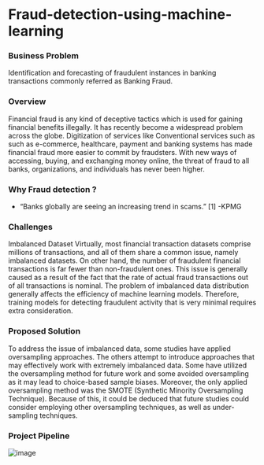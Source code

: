 # Fraud-detection-using-machine-learning
### Business Problem

Identification and forecasting of fraudulent instances in banking transactions commonly referred as Banking Fraud. 

### Overview 

Financial fraud is any kind of deceptive tactics which is used for gaining financial benefits illegally. It has recently become a widespread problem across the globe. Digitization of services like Conventional services such as such as e-commerce, healthcare, payment and banking systems has made financial fraud more easier to commit by fraudsters. With new ways of accessing, buying, and exchanging money online, the threat of fraud to all banks, organizations, and individuals has never been higher.

### Why Fraud detection ?
- “Banks globally are seeing an increasing trend in scams.” [1]
								      -KPMG
### Challenges

Imbalanced Dataset Virtually, most financial transaction datasets comprise millions of transactions, and all of them share a common issue, namely imbalanced datasets. On other hand, the number of fraudulent financial transactions is far fewer than non-fraudulent ones. This issue is generally caused as a result of the fact that the rate of actual fraud transactions out of all transactions is nominal. The problem of imbalanced data distribution generally affects the efficiency of machine learning models. Therefore, training models for detecting fraudulent activity that is very minimal requires extra consideration.

### Proposed Solution

To address the issue of imbalanced data, some studies have applied oversampling approaches. The others attempt to introduce approaches that may effectively work with extremely imbalanced data. Some have utilized the oversampling method for future work and some avoided oversampling as it may lead to choice-based sample biases. Moreover, the only applied oversampling method was the SMOTE (Synthetic Minority Oversampling Technique). Because of this, it could be deduced that future studies could consider employing other oversampling techniques, as well as under-sampling techniques.






### Project Pipeline

![image](https://user-images.githubusercontent.com/123023209/221702105-25d8b126-44b3-4109-b2be-ad04dc64c827.png)

